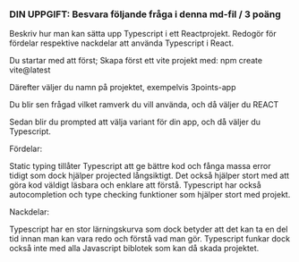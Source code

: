 ###  DIN UPPGIFT: Besvara följande fråga i denna md-fil / 3 poäng

Beskriv hur man kan sätta upp Typescript i ett Reactprojekt. Redogör för fördelar respektive nackdelar att använda Typescript i React.

Du startar med att först; Skapa först ett vite projekt med:
 npm create vite@latest

 Därefter väljer du namn på projektet, exempelvis 3points-app

 Du blir sen frågad vilket ramverk du vill använda, och då väljer du REACT

 Sedan blir du prompted att välja variant för din app, och då väljer du Typescript.



Fördelar:

Static typing tillåter Typescript att ge bättre kod och fånga massa error tidigt som dock hjälper projected långsiktigt. Det också hjälper stort med att göra kod väldigt läsbara och enklare att förstå. Typescript har också autocompletion och type checking funktioner som hjälper stort med projekt.

Nackdelar:

Typescript har en stor lärningskurva som dock betyder att det kan ta en del tid innan man kan vara redo och förstå vad man gör. Typescript funkar dock också inte med alla Javascript biblotek som kan då skada projektet.
